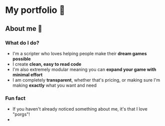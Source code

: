 # My portfolio 💼

## About me 📝

### What do I do?

- I'm a scripter who loves helping people make their **dream games possible**
- I create **clean, easy to read code**
- I'm also extremely modular meaning you can **expand your game with minimal effort**
- I am completely **transparent**, whether that's pricing, or making sure I'm making **exactly** what you want and need

### Fun fact

- If you haven't already noticed something about me, it's that I love "porgs"!
- 
